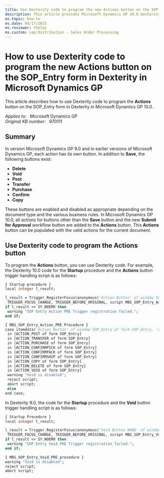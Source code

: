 ```yaml
---
title: Use Dexterity code to program the new Actions button on the SOP_Entry form in Dexterity in Microsoft Dynamics GP
description: This article provides Microsoft Dynamics GP 10.0 Dexterity code examples that you can use to  manage the new Actions button.
ms.topic: how-to
ms.date: 04/17/2025
ms.reviewer: theley
ms.custom: sap:Distribution - Sales Order Processing
---
```

# How to use Dexterity code to program the new Actions button on the SOP_Entry form in Dexterity in Microsoft Dynamics GP

This article describes how to use Dexterity code to program the **Actions** button on the SOP_Entry form in Dexterity in Microsoft Dynamics GP 10.0.

_Applies to:_ &nbsp; Microsoft Dynamics GP  
_Original KB number:_ &nbsp; 970111

## Summary

In version Microsoft Dynamics GP 9.0 and in earlier versions of Microsoft Dynamics GP, each action has its own button. In addition to **Save**, the following buttons exist:

- **Delete**  
- **Void**  
- **Post**  
- **Transfer**  
- **Purchase**  
- **Confirm**  
- **Copy**

These buttons are enabled and disabled as appropriate depending on the document type and the various business rules. In Microsoft Dynamics GP 10.0, all actions for buttons other than the **Save** button and the new **Submit for Approval** workflow button are added to the **Actions** button. This **Actions** button can be populated with the valid actions for the current document.

## Use Dexterity code to program the Actions button

To program the **Actions** button, you can use Dexterity code. For example, the Dexterity 10.0 code for the **Startup** procedure and the **Actions** button trigger handling script is as follows:

```vb
{ Startup procedure }
local integer l_result;

l_result = Trigger_RegisterFocus(anonymous('Action Button' of window SOP_Entry of form SOP_Entry),
 TRIGGER_FOCUS_CHANGE, TRIGGER_BEFORE_ORIGINAL, script MBS_SOP_Entry_Action_PRE);
if l_result <> SY_NOERR then
 warning "SOP Entry Action PRE Trigger registration failed.";
end if;

{ MBS_SOP_Entry_Action_PRE Procedure }
case itemdata('Action Button' of window SOP_Entry of form SOP_Entry, 'Action Button' of window SOP_Entry of form SOP_Entry)
 in [ACTION_POST of form SOP_Entry]
 in [ACTION_TRANSFER of form SOP_Entry]
 in [ACTION_PURCHASE of form SOP_Entry]
 in [ACTION_CONFIRMPICK of form SOP_Entry]
 in [ACTION_CONFIRMPACK of form SOP_Entry]
 in [ACTION_CONFIRMSHIP of form SOP_Entry]
 in [ACTION_COPY of form SOP_Entry]
 in [ACTION_DELETE of form SOP_Entry]
 in [ACTION_VOID of form SOP_Entry]
 warning "Void is disabled";
 reject script;
 abort script;
 else
end case;
```

In Dexterity 9.0, the code for the **Startup** procedure and the **Void** button trigger handling script is as follows:

```vb
{ Startup Procedure }
local integer l_result;

l_result = Trigger_RegisterFocus(anonymous('Void Button NONE' of window SOP_Entry of form SOP_Entry),
 TRIGGER_FOCUS_CHANGE, TRIGGER_BEFORE_ORIGINAL, script MBS_SOP_Entry_Void_PRE);
if l_result <> SY_NOERR then
 warning "SOP Entry Void PRE Trigger registration failed.";
end if;

{ MBS_SOP_Entry_Void_PRE procedure }
warning "Void is disabled";
reject script;
abort script;
```
